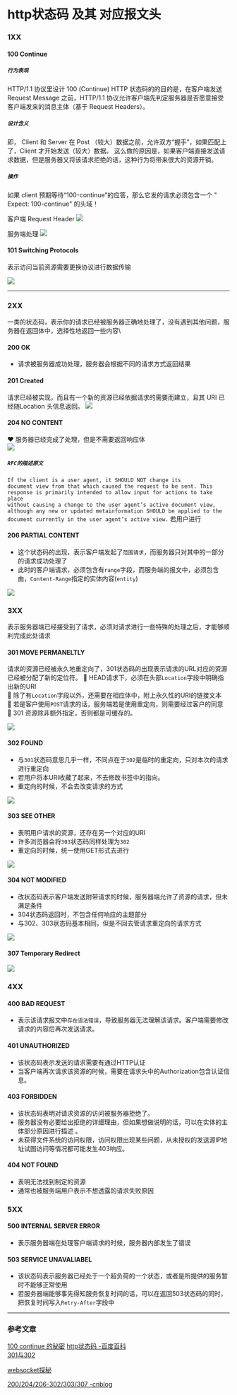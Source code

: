 # http状态码 及其 对应报文头

### 1XX 
#### 100 Continue
##### `行为表现`
HTTP/1.1 协议里设计 100 (Continue) HTTP 状态码的的目的是，在客户端发送 Request Message 之前，HTTP/1.1 协议允许客户端先判定服务器是否愿意接受客户端发来的消息主体（基于 Request Headers）。      

##### `设计含义`
即， Client 和 Server 在 Post （较大）数据之前，允许双方“握手”，如果匹配上了，Client 才开始发送（较大）数据。
这么做的原因是，如果客户端直接发送请求数据，但是服务器又将该请求拒绝的话，这种行为将带来很大的资源开销。    

##### `操作`
如果 client 预期等待“100-continue”的应答，那么它发的请求必须包含一个 " Expect: 100-continue"  的头域！  

客户端 Request Header
![](/blog_assets/101_2.png)    

服务端处理
![](/blog_assets/100.png) 
#### 101 Switching Protocols
表示访问当前资源需要更换协议进行数据传输

![](/blog_assets/101.png)
___
### 2XX 
一类的状态码，表示你的请求已经被服务器正确地处理了，没有遇到其他问题，服务器在返回体中，选择性地返回一些内容\

#### 200 OK
* 请求被服务器成功处理，服务器会根据不同的请求方式返回结果 

#### 201 Created  
请求已经被实现，而且有一个新的资源已经依据请求的需要而建立，且其 URI 已经随Location 头信息返回。
![](/blog_assets/201.png)  


#### 204 NO CONTENT
❤️ 服务器已经完成了处理，但是不需要返回响应体   
![](/blog_assets/204.png)
##### `RFC的描述原文` 
<code>If the client is a user agent, it SHOULD NOT change its document view from that which caused the request to be sent. This response is primarily intended to allow input for actions to take place without causing a change to the user agent’s active document view, although any new or updated metainformation SHOULD be applied to the document currently in the user agent’s active view.</code>
若用户进行
#### 206 PARTIAL CONTENT
* 这个状态码的出现，表示客户端发起了`范围请求`，而服务器只对其中的一部分的请求成功处理了
* 此时的客户端请求，必须包含有`range`字段，而服务端的报文中，必须包含由，`Content-Range`指定的实体内容(`entity`) 

![](/blog_assets/206.png)
### 3XX 
表示服务器端已经接受到了请求，必须对请求进行一些特殊的处理之后，才能够顺利完成此处请求
#### 301 MOVE PERMANELTLY
请求的资源已经被永久地重定向了，301状态码的出现表示请求的URL对应的资源已经被分配了新的定位符。
💎 HEAD请求下，必须在头部`Location`字段中明确指出新的URI  
💎 除了有`Location`字段以外，还需要在相应体中，附上永久性的URI的链接文本  
💎 若是客户使用`POST`请求的话，服务端若是使用重定向，则需要经过客户的同意    
💎 301 资源除非额外指定，否则都是可缓存的。   

![](/blog_assets/301.png)  

#### 302 FOUND
* 与`301`状态码意思几乎一样，不同点在于`302`是临时的重定向，只对本次的请求进行重定向
* 若用户将本URI收藏了起来，不去修改书签中的指向。
* 重定向的时候，不会去改变请求的方式

![](/blog_assets/302.png)
#### 303 SEE OTHER
* 表明用户请求的资源，还存在另一个对应的URI
* 许多浏览器会将`303`状态码同样处理为`302`
* 重定向的时候，统一使用GET形式去进行   

![](/blog_assets/303.png)  

#### 304 NOT MODIFIED
* 改状态码表示客户端发送附带请求的时候，服务器端允许了资源的请求，但未满足条件
* 304状态码返回时，不包含任何响应的主题部分
* 与302、303状态码基本相同，但是不回去管请求重定向的请求方式 

![](/blog_assets/304.png)  

#### 307 Temporary Redirect
![](/blog_assets/307.png)
### 4XX

#### 400 BAD REQUEST
* 表示该请求报文中`存在语法错误`，导致服务器无法理解该请求。客户端需要修改请求的内容后再次发送请求。

#### 401 UNAUTHORIZED
* 该状态码表示发送的请求需要有通过HTTP认证
* 当客户端再次请求该资源的时候，需要在请求头中的Authorization包含认证信息。

#### 403 FORBIDDEN
* 该状态码表明对请求资源的访问被服务器拒绝了。 
* 服务器没有必要给出拒绝的详细理由，但如果想做说明的话，可以在实体的主体部分原因进行描述 。
* 未获得文件系统的访问权限，访问权限出现某些问题，从未授权的发送源IP地址试图访问等情况都可能发生403响应。

#### 404 NOT FOUND
* 表明无法找到制定的资源
* 通常也被服务端用户表示不想透露的请求失败原因

### 5XX
#### 500 INTERNAL SERVER ERROR
* 表示服务器端在处理客户端请求的时候，服务器内部发生了错误

#### 503 SERVICE UNAVALIABEL
* 该状态码表示服务器已经处于一个超负荷的一个状态，或者是所提供的服务暂时不能够正常使用
* 若服务器端能够事先得知服务恢复时间的话，可以在返回503状态码的同时，把恢复时间写入`Retry-After`字段中



___
### 参考文章   
[100 continue 的秘密](https://blog.csdn.net/pzqingchong/article/details/70196092)
[http状态码 -百度百科](https://baike.baidu.com/item/HTTP%E7%8A%B6%E6%80%81%E7%A0%81/5053660?fr=aladdin)  
[301与302](https://lz5z.com/HTTP-301-vs-302/)  

[websocket探秘](https://segmentfault.com/a/1190000015985491)

[200/204/206-302/303/307 -cnblog](http://www.cnblogs.com/zhjh256/p/6910534.html)